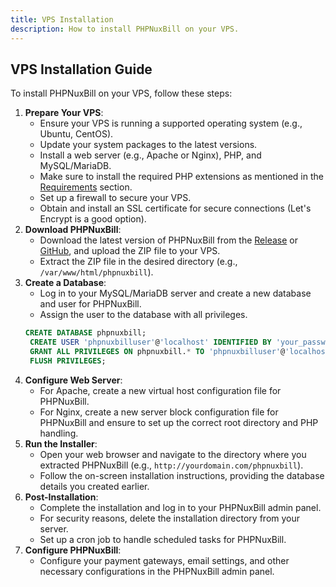 ```yaml
---
title: VPS Installation
description: How to install PHPNuxBill on your VPS.
---
```


## VPS Installation Guide

To install PHPNuxBill on your VPS, follow these steps:

1. **Prepare Your VPS**:
   - Ensure your VPS is running a supported operating system (e.g., Ubuntu, CentOS).
   - Update your system packages to the latest versions.
   - Install a web server (e.g., Apache or Nginx), PHP, and MySQL/MariaDB.
   - Make sure to install the required PHP extensions as mentioned in the [Requirements](/getting-started/installation/requirements) section.
    - Set up a firewall to secure your VPS.
    - Obtain and install an SSL certificate for secure connections (Let's Encrypt is a good option).
2. **Download PHPNuxBill**:
   - Download the latest version of PHPNuxBill from the [Release](https://github.com/phpnuxbill/phpnuxbill/releases) or [GitHub](https://github.com/phpnuxbill/phpnuxbill), and upload the ZIP file to your VPS.
    - Extract the ZIP file in the desired directory (e.g., `/var/www/html/phpnuxbill`).
3. **Create a Database**:
   - Log in to your MySQL/MariaDB server and create a new database and user for PHPNuxBill.
   - Assign the user to the database with all privileges.
   ```sql
   CREATE DATABASE phpnuxbill;
    CREATE USER 'phpnuxbilluser'@'localhost' IDENTIFIED BY 'your_password';
    GRANT ALL PRIVILEGES ON phpnuxbill.* TO 'phpnuxbilluser'@'localhost';
    FLUSH PRIVILEGES;
    ```
4. **Configure Web Server**:
   - For Apache, create a new virtual host configuration file for PHPNuxBill.
   - For Nginx, create a new server block configuration file for PHPNuxBill and ensure to set up the correct root directory and PHP handling.
5. **Run the Installer**:
    - Open your web browser and navigate to the directory where you extracted PHPNuxBill (e.g., `http://yourdomain.com/phpnuxbill`).
    - Follow the on-screen installation instructions, providing the database details you created earlier. 
6. **Post-Installation**:
   - Complete the installation and log in to your PHPNuxBill admin panel.
    - For security reasons, delete the installation directory from your server.
    - Set up a cron job to handle scheduled tasks for PHPNuxBill.
7. **Configure PHPNuxBill**:
   - Configure your payment gateways, email settings, and other necessary configurations in the PHPNuxBill admin panel.
